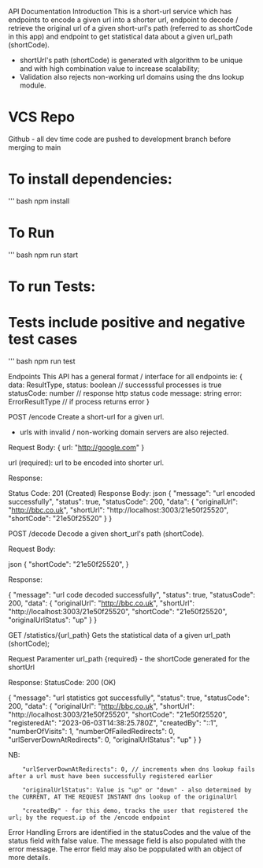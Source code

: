 API Documentation
Introduction
This is a short-url service which has endpoints to encode a given url into a shorter url, endpoint to decode / retrieve the original url of a given short-url's path (referred to as shortCode in this app) and endpoint to get statistical data about a given url_path (shortCode).

- shortUrl's path (shortCode) is generated with algorithm to be unique and with high combination value to increase scalability;
- Validation also rejects non-working url domains using the dns lookup module.

# VCS Repo
Github - all dev time code are pushed to development branch before merging to main

# To install dependencies:
''' bash
npm install

# To Run
''' bash
npm run start

# To run Tests:
# Tests include positive and negative test cases
''' bash
npm run test

Endpoints
This API has a general format / interface for all endpoints 
ie:
{
  data: ResultType,
  status: boolean // successsful processes is true
  statusCode: number // response http status code
  message: string
  error: ErrorResultType // if process returns error
}


POST /encode
Create a short-url for a given url.
- urls with invalid / non-working domain servers are also   rejected.

Request Body:
{
  url: "http://google.com"
}

url (required): url to be encoded into shorter url.

Response:

Status Code: 201 (Created)
Response Body:
json
{
    "message": "url encoded successfully",
    "status": true,
    "statusCode": 200,
    "data": {
        "originalUrl": "http://bbc.co.uk",
        "shortUrl": "http://localhost:3003/21e50f25520",
        "shortCode": "21e50f25520"
    }
}

POST /decode
Decode a given short_url's path (shortCode).

Request Body:

json
{
  "shortCode": "21e50f25520",
}


Response:

{
    "message": "url code decoded successfully",
    "status": true,
    "statusCode": 200,
    "data": {
        "originalUrl": "http://bbc.co.uk",
        "shortUrl": "http://localhost:3003/21e50f25520",
        "shortCode": "21e50f25520",
        "originalUrlStatus": "up"
    }
}


GET /statistics/{url_path}
Gets the statistical data of a given url_path (shortCode);

Request Paramenter
url_path {required} - the shortCode generated for the shortUrl

Response:
StatusCode: 200 (OK)

{
    "message": "url statistics got successfully",
    "status": true,
    "statusCode": 200,
    "data": {
        "originalUrl": "http://bbc.co.uk",
        "shortUrl": "http://localhost:3003/21e50f25520",
        "shortCode": "21e50f25520",
        "registeredAt": "2023-06-03T14:38:25.780Z",
        "createdBy": "::1",
        "numberOfVisits": 1,
        "numberOfFailedRedirects": 0,
        "urlServerDownAtRedirects": 0,
        "originalUrlStatus": "up"
    }
}

NB:

        "urlServerDownAtRedirects": 0, // increments when dns lookup fails after a url must have been successfully registered earlier
        
        "originalUrlStatus": Value is "up" or "down" - also determined by the CURRENT, AT THE REQUEST INSTANT dns lookup of the originalUrl 
    
        "createdBy" - for this demo, tracks the user that registered the url; by the request.ip of the /encode endpoint

Error Handling
  Errors are identified in the statusCodes and the value of the status field with false value. The message field is also populated with the error message. The error field may also be poppulated with an object of more details.

  




